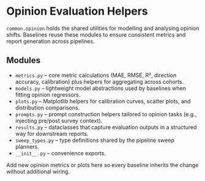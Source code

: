 # Opinion Evaluation Helpers

`common.opinion` holds the shared utilities for modelling and analysing opinion
shifts. Baselines reuse these modules to ensure consistent metrics and report
generation across pipelines.

## Modules

- `metrics.py` – core metric calculations (MAE, RMSE, R², direction accuracy,
  calibration) plus helpers for aggregating across cohorts.
- `models.py` – lightweight model abstractions used by baselines when fitting
  opinion regressors.
- `plots.py` – Matplotlib helpers for calibration curves, scatter plots, and
  distribution comparisons.
- `prompts.py` – prompt construction helpers tailored to opinion tasks (e.g.,
  injecting pre/post survey context).
- `results.py` – dataclasses that capture evaluation outputs in a structured
  way for downstream reports.
- `sweep_types.py` – type definitions shared by the pipeline sweep planners.
- `__init__.py` – convenience exports.

Add new opinion metrics or plots here so every baseline inherits the change
without additional wiring.
